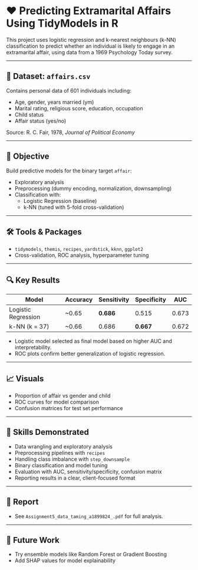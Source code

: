 # ❤️ Predicting Extramarital Affairs Using TidyModels in R

This project uses logistic regression and k-nearest neighbours (k-NN) classification to predict whether an individual is likely to engage in an extramarital affair, using data from a 1969 Psychology Today survey.

---

## 📁 Dataset: `affairs.csv`

Contains personal data of 601 individuals including:
- Age, gender, years married (ym)
- Marital rating, religious score, education, occupation
- Child status
- Affair status (yes/no)

Source: R. C. Fair, 1978, *Journal of Political Economy*

---

## 🧪 Objective

Build predictive models for the binary target `affair`:
- Exploratory analysis
- Preprocessing (dummy encoding, normalization, downsampling)
- Classification with:
  - Logistic Regression (baseline)
  - k-NN (tuned with 5-fold cross-validation)

---

## 🛠 Tools & Packages
- `tidymodels`, `themis`, `recipes`, `yardstick`, `kknn`, `ggplot2`
- Cross-validation, ROC analysis, hyperparameter tuning

---

## 🔍 Key Results

| Model                | Accuracy | Sensitivity | Specificity | AUC   |
|---------------------|----------|-------------|-------------|-------|
| Logistic Regression | ~0.65    | **0.686**   | 0.515       | 0.673 |
| k-NN (k = 37)        | ~0.66    | 0.686       | **0.667**   | 0.672 |

- Logistic model selected as final model based on higher AUC and interpretability.
- ROC plots confirm better generalization of logistic regression.

---

## 📈 Visuals
- Proportion of affair vs gender and child
- ROC curves for model comparison
- Confusion matrices for test set performance

---

## 📌 Skills Demonstrated
- Data wrangling and exploratory analysis
- Preprocessing pipelines with `recipes`
- Handling class imbalance with `step_downsample`
- Binary classification and model tuning
- Evaluation with AUC, sensitivity/specificity, confusion matrix
- Reporting results in a clear, client-focused format

---

## 📄 Report
- See `Assignment5_data_taming_a1899824_.pdf` for full analysis.

---

## 🧠 Future Work
- Try ensemble models like Random Forest or Gradient Boosting
- Add SHAP values for model explainability
